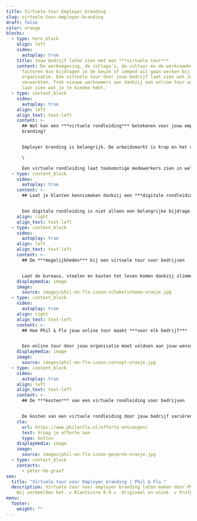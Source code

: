 ```yaml
---
title: Virtuele tour Employer branding
slug: virtuele-tour-employer-branding
draft: false
color: orange
blocks:
  - type: hero_block
    align: left
    video:
      autoplay: true
    title: Jouw bedrijf laten zien met een ***virtuele tour***
    content: De werkomgeving, de collega’s, de cultuur en de werkzaamheden. Allemaal
      factoren die bijdragen in de keuze of iemand wil gaan werken bij jouw
      organisatie. Een virtuele tour door jouw bedrijf laat zien wat ze mogen
      verwachten. Trek nieuwe werknemers aan dankzij een online tour waarbij je
      laat zien wat je te bieden hebt.
  - type: content_block
    video:
      autoplay: true
    align: left
    align_text: text-left
    content: >-
      ## Wat kan een ***virtuele rondleiding*** betekenen voor jouw employer
      branding?


      Employer branding is belangrijk. De arbeidsmarkt is krap en het vinden van goed personeel is moeilijk. Jij wilt natuurlijk alleen de beste medewerkers. Een virtuele rondleiding door het bedrijf laat de toekomstige medewerker de sfeer proeven. Misschien haal je zelfs die medewerker over die nog twijfelt om de overstap te maken. \

      \

      Een virtuele rondleiding laat toekomstige medewerkers zien in welke werkomgeving zij aan de slag mogen. Zo kunnen zij een betere keuze maken of het bedrijf past bij hen. Het is geen statische video waarin medewerkers vertellen, maar ze kunnen interactief deelnemen dankzij deze video.
  - type: content_block
    video:
      autoplay: true
    content: >-
      ## Laat je klanten kennismaken dankzij een ***digitale rondleiding***


      Een digitale rondleiding is niet alleen een belangrijke bijdrage voor [employer branding](https://www.philenflo.nl/oplossingen/employer-branding/), ook klanten bekijken graag deze video’s. Ze krijgen een idee van de cultuur en of zij graag met jullie willen samenwerken. Je wilt graag klant zijn bij een bedrijf waar je thuis voelt. Met de digitale rondleiding geef je ook jouw leads en klanten een kijkje achter de schermen. Laat zien hoe jullie te werk gaan en straal vertrouwen uit!
    align: right
    align_text: text-left
  - type: content_block
    video:
      autoplay: true
    align: left
    align_text: text-left
    content: >-
      ## De ***mogelijkheden*** bij een virtuele tour voor bedrijven


      Laat de bureaus, stoelen en kasten tot leven komen dankzij slimme techniek. In een virtuele tour kun je met behulp van *[video](https://www.philenflo.nl/oplossingen/video-laten-maken/)*, *[animatie](https://www.philenflo.nl/oplossingen/animatie-laten-maken/)* en *[virtual reality](https://www.philenflo.nl/oplossingen/virtual-reality/)* een echte beleving maken van jouw organisatie. De video wordt geschikt gemaakt voor het device dat jouw doelgroep gebruikt. Denk hierbij aan tablets, desktops of smartphones.
    displaymedia: image
    image:
      source: images/phil-en-flo-icoon-schakelschema-oranje.jpg
  - type: content_block
    video:
      autoplay: true
    align: right
    align_text: text-left
    content: >-
      ## Hoe Phil & Flo jouw online tour maakt ***voor elk bedrijf***


      Een online tour door jouw organisatie moet voldoen aan jouw wensen en eisen. Daarom start het proces met het stellen van doelen. Wat wil je bereiken en vooral wie wil je bereiken? Aan de hand van een creatieve sessie wordt alles uitgewerkt. Vervolgens wordt het [script](https://www.philenflo.nl/kennisbank/hoe-maak-je-een-videoscript/) en draaiboek uitgewerkt. Ben jij akkoord? Dan kan het filmen beginnen! Na opname ontvang je een ruwe versie. Aan de hand van jouw feedback wordt een definitieve versie uitgewerkt.
    displaymedia: image
    image:
      source: images/phil-en-flo-icoon-concept-oranje.jpg
  - type: content_block
    video:
      autoplay: true
    align: left
    align_text: text-left
    content: >-
      ## De ***kosten*** van een virtuele rondleiding voor bedrijven


      De kosten van een virtuele rondleiding door jouw bedrijf variëren. Alle kosten zijn afhankelijk van de wensen. Vraag een **[vrijblijvende offerte](https://www.philenflo.nl/offerte-ontvangen/)** aan en je ontvang een eerlijke prijsopgave. Geef gerust aan wat je wensen zijn, dan werken onze experts direct een concept uit dat past bij jou.
    cta:
      url: https://www.philenflo.nl/offerte-ontvangen/
      text: Vraag je offerte aan
      type: button
    displaymedia: image
    image:
      source: images/phil-en-flo-icoon-gesprek-oranje.jpg
  - type: contact_block
    contacts:
      - peter-de-graaf
seo:
  title: "Virtuele tour voor Employer branding | Phil & Flo "
  description: Virtuele tour voor employer branding laten maken door Phil & Flo.
    Wij verbeelden het. ✔ Klantscore 8.9 ✔  Origineel en uniek  ✔ Professioneel
menu:
  footer:
    weight: ""
---
```

